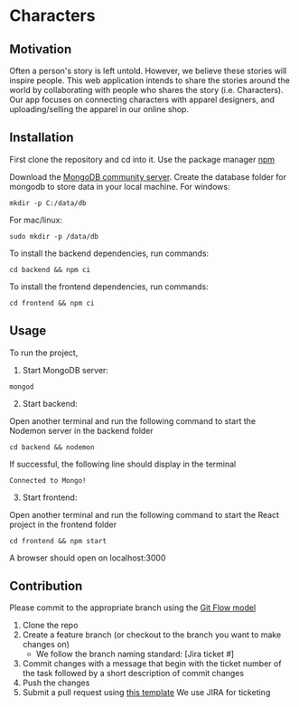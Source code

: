 # Characters
## Motivation
Often a person's story is left untold. However, we believe these stories will inspire people. This web application intends to share the stories around the world by collaborating with people who shares the story (i.e. Characters). Our app focuses on connecting characters with apparel designers, and uploading/selling the apparel in our online shop.
## Installation
First clone the repository and cd into it.
Use the package manager [npm](https://docs.npmjs.com/downloading-and-installing-node-js-and-npm)

Download the [MongoDB community server](https://www.mongodb.com/try/download/community).
Create the database folder for mongodb to store data in your local machine.
For windows:
```
mkdir -p C:/data/db
```
For mac/linux:
```
sudo mkdir -p /data/db
```

To install the backend dependencies, run commands:
```
cd backend && npm ci
```
To install the frontend dependencies, run commands:
```
cd frontend && npm ci
```
## Usage
To run the project,

1. Start MongoDB server:
```
mongod
```
2. Start backend:

Open another terminal and run the following command to start the Nodemon server in the backend folder
```
cd backend && nodemon
```
If successful, the following line should display in the terminal
```
Connected to Mongo!
```
3. Start frontend:

Open another terminal and run the following command to start the React project in the frontend folder
```
cd frontend && npm start
```
A browser should open on localhost:3000
## Contribution
Please commit to the appropriate branch using the [Git Flow model](https://www.atlassian.com/git/tutorials/comparing-workflows/gitflow-workflow)
1. Clone the repo
2. Create a feature branch (or checkout to the branch you want to make changes on)
    - We follow the branch naming standard: [Jira ticket #]
3. Commit changes with a message that begin with the ticket number of the task followed by a short description of commit changes
4. Push the changes
5. Submit a pull request using [this template](https://gist.github.com/jcserv/33f19818fde83c18e755b1c138eeac49)
We use JIRA for ticketing